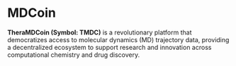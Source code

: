 # MDCoin
**TheraMDCoin (Symbol: TMDC)** is a revolutionary platform that democratizes access to molecular dynamics (MD) trajectory data, providing a decentralized ecosystem to support research and innovation across computational chemistry and drug discovery.
